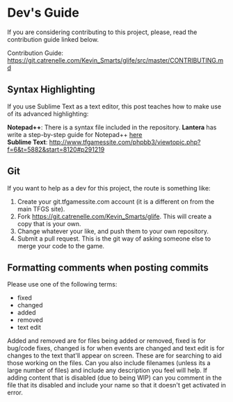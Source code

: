 # Dev's Guide #
If you are considering contributing to this project, please, read the contribution guide linked below.

Contribution Guide: https://git.catrenelle.com/Kevin_Smarts/glife/src/master/CONTRIBUTING.md

## Syntax Highlighting ##

If you use Sublime Text as a text editor, this post teaches how to make use of its advanced highlighting:

<B>Notepad++</B>: There is a syntax file included in the repository. <B>Lantera</B> has write a step-by-step guide for Notepad++ [here](notepad++)  
<B>Sublime Text</B>: http://www.tfgamessite.com/phpbb3/viewtopic.php?f=6&t=5882&start=8120#p291219



## Git  ##

If you want to help as a dev for this project, the route is something like:  
  
1. Create your git.tfgamessite.com account (it is a different on from the main TFGS site).  
2. Fork https://git.catrenelle.com/Kevin_Smarts/glife. This will create a copy that is your own.  
3. Change whatever your like, and push them to your own repository.  
4. Submit a pull request. This is the git way of asking someone else to merge your code to the game.  

## Formatting comments when posting commits ##
Please use one of the following terms:
* fixed
* changed
* added
* removed
* text edit

Added and removed are for files being added or removed, fixed is for bug/code fixes, changed is for when events are changed and text edit is for changes to the text that'll appear on screen.
These are for searching to aid those working on the files.
Can you also include filenames (unless its a large number of files) and include any description you feel will help.
If adding content that is disabled (due to being WIP) can you comment in the file that its disabled and include your name so that it doesn't get activated in error.
